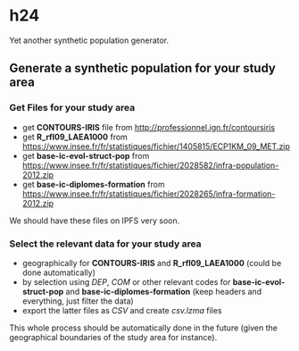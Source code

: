 # h24

Yet another synthetic population generator.

## Generate a synthetic population for your study area

### Get Files for your study area
- get **CONTOURS-IRIS** file from http://professionnel.ign.fr/contoursiris
- get **R_rfl09_LAEA1000** from https://www.insee.fr/fr/statistiques/fichier/1405815/ECP1KM_09_MET.zip
- get **base-ic-evol-struct-pop** from https://www.insee.fr/fr/statistiques/fichier/2028582/infra-population-2012.zip
- get **base-ic-diplomes-formation** from https://www.insee.fr/fr/statistiques/fichier/2028265/infra-formation-2012.zip

We should have these files on IPFS very soon.

### Select the relevant data for your study area
- geographically for **CONTOURS-IRIS** and **R_rfl09_LAEA1000** (could be done automatically)
- by selection using *DEP*, *COM* or other relevant codes for **base-ic-evol-struct-pop** and **base-ic-diplomes-formation** (keep headers and everything, just filter the data)
- export the latter files as *CSV* and create *csv.lzma* files

This whole process should be automatically done in the future (given the geographical boundaries of the study area for instance).

